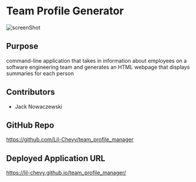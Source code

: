 # Team Profile Generator

![screenShot]()

## Purpose

command-line application that takes in information about employees on a software engineering team and generates an HTML webpage that displays summaries for each person

## Contributors

- Jack Nowaczewski

## GitHub Repo

https://github.com/Lil-Chevy/team_profile_manager

## Deployed Application URL

https://lil-chevy.github.io/team_profile_manager/
